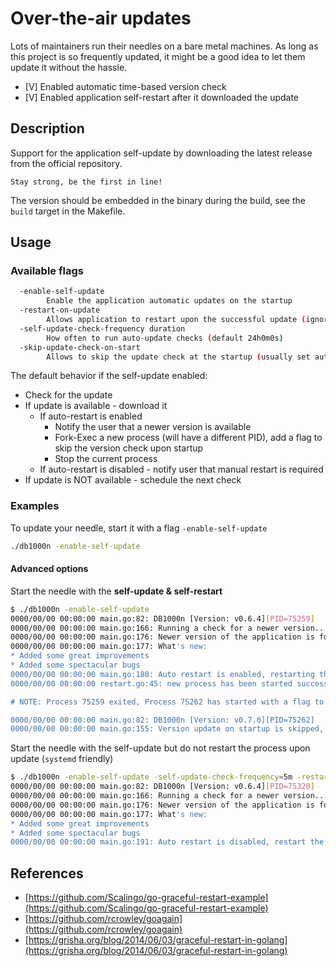 # Over-the-air updates

Lots of maintainers run their needles on a bare metal machines.
As long as this project is so frequently updated, it might be
a good idea to let them update it without the hassle.

- [V] Enabled automatic time-based version check
- [V] Enabled application self-restart after it downloaded the update

## Description

Support for the application self-update by downloading
the latest release from the official repository.

```text
Stay strong, be the first in line!
```

The version should be embedded in the binary during the build, see the `build`
target in the Makefile.

## Usage

### Available flags

```bash
  -enable-self-update
        Enable the application automatic updates on the startup
  -restart-on-update
        Allows application to restart upon the successful update (ignored if auto-update is disabled) (default true)
  -self-update-check-frequency duration
        How often to run auto-update checks (default 24h0m0s)
  -skip-update-check-on-start
        Allows to skip the update check at the startup (usually set automatically by the previous version) (default false)
```

The default behavior if the self-update enabled:

* Check for the update
* If update is available - download it
   * If auto-restart is enabled
      * Notify the user that a newer version is available
      * Fork-Exec a new process (will have a different PID), add a flag to skip the version check upon startup
      * Stop the current process
   * If auto-restart is disabled - notify user that manual restart is required
* If update is NOT available - schedule the next check

### Examples

To update your needle, start it with a flag `-enable-self-update`

```sh
./db1000n -enable-self-update
```

#### Advanced options

Start the needle with the **self-update & self-restart**

```bash
$ ./db1000n -enable-self-update 
0000/00/00 00:00:00 main.go:82: DB1000n [Version: v0.6.4][PID=75259]
0000/00/00 00:00:00 main.go:166: Running a check for a newer version...
0000/00/00 00:00:00 main.go:176: Newer version of the application is found [0.7.0]
0000/00/00 00:00:00 main.go:177: What's new:
* Added some great improvements
* Added some spectacular bugs
0000/00/00 00:00:00 main.go:180: Auto restart is enabled, restarting the application to run a new version
0000/00/00 00:00:00 restart.go:45: new process has been started successfully [old_pid=75259,new_pid=75262]

# NOTE: Process 75259 exited, Process 75262 has started with a flag to skip version check on the startup

0000/00/00 00:00:00 main.go:82: DB1000n [Version: v0.7.0][PID=75262]                                                                             
0000/00/00 00:00:00 main.go:155: Version update on startup is skipped, next update check is scheduled in 24h0m0s
```

Start the needle with the self-update but do not restart the process upon update (`systemd` friendly)

```bash
$ ./db1000n -enable-self-update -self-update-check-frequency=5m -restart-on-update=false
0000/00/00 00:00:00 main.go:82: DB1000n [Version: v0.6.4][PID=75320]
0000/00/00 00:00:00 main.go:166: Running a check for a newer version...
0000/00/00 00:00:00 main.go:176: Newer version of the application is found [0.7.0]
0000/00/00 00:00:00 main.go:177: What's new:
* Added some great improvements
* Added some spectacular bugs
0000/00/00 00:00:00 main.go:191: Auto restart is disabled, restart the application manually to apply changes!
```

## References

* [https://github.com/Scalingo/go-graceful-restart-example](https://github.com/Scalingo/go-graceful-restart-example)
* [https://github.com/rcrowley/goagain](https://github.com/rcrowley/goagain)
* [https://grisha.org/blog/2014/06/03/graceful-restart-in-golang](https://grisha.org/blog/2014/06/03/graceful-restart-in-golang)
